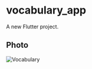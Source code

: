 # vocabulary_app

A new Flutter project.

## Photo
![Vocabulary](https://github.com/zeynalnicat/Vocabulary/assets/65115194/b727cab7-ab6b-4bd7-be4e-8c4a1181e0c9)
